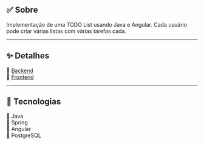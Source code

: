 ## ✅ Sobre

Implementação de uma TODO List usando Java e Angular. Cada usuário pode criar várias listas com várias tarefas cada.

---

## ✨ Detalhes

🔸 [Backend](https://github.com/4L1C3-R4BB1T/todo-list/tree/main/backend "Backend")  
🔸 [Frontend](https://github.com/4L1C3-R4BB1T/todo-list/tree/main/frontend "Frontend")

---

## 🔧 Tecnologias
🔸 Java  
🔸 Spring  
🔸 Angular  
🔸 PostgreSQL   
